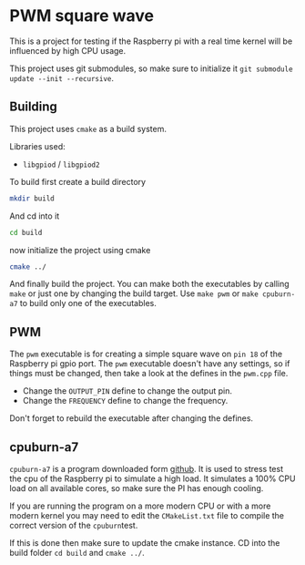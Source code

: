 # PWM square wave

This is a project for testing if the Raspberry pi with a real time kernel will be influenced by high CPU usage. 

This project uses git submodules, so make sure to initialize it `git submodule update --init --recursive`.

## Building

This project uses `cmake` as a build system.

Libraries used:
 - `libgpiod` / `libgpiod2`
 
 To build first create a build directory
 ```bash
mkdir build 
```
And cd into it
```bash
cd build
```

now initialize the project using cmake

```bash
cmake ../
```

And finally build the project. You can make both the executables by calling `make` or just one by changing the build target.
Use `make pwm` or `make cpuburn-a7` to build only one of the executables.

## PWM

The `pwm` executable is for creating a simple square wave on `pin 18` of the Raspberry pi gpio port. The `pwm` executable
doesn't have any settings, so if things must be changed, then take a look at the defines in the `pwm.cpp` file.

 - Change the `OUTPUT_PIN` define to change the output pin.
 - Change the `FREQUENCY` define to change the frequency.
 
Don't forget to rebuild the executable after changing the defines.


## cpuburn-a7

`cpuburn-a7` is a program downloaded form [github](https://github.com/ssvb/cpuburn-arm). It is used to stress test the 
cpu of the Raspberry pi to simulate a high load. It simulates a 100% CPU load on all available cores, so make sure the 
PI has enough cooling.

If you are running the program on a more modern CPU or with a more modern kernel you may need to edit the `CMakeList.txt` 
file to compile the correct version of the `cpuburn`test. 

If this is done then make sure to update the cmake instance. CD into the build folder `cd build` and `cmake ../`.

 
